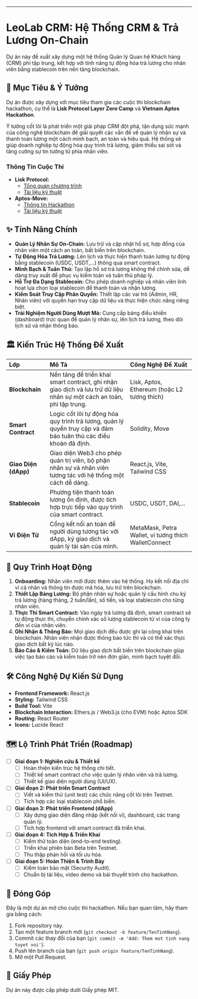 ***

# LeoLab CRM: Hệ Thống CRM & Trả Lương On-Chain

Dự án này đề xuất xây dựng một hệ thống Quản lý Quan hệ Khách hàng (CRM) phi tập trung, kết hợp với tính năng tự động hóa trả lương cho nhân viên bằng stablecoin trên nền tảng blockchain.

## 🎯 Mục Tiêu & Ý Tưởng

Dự án được xây dựng với mục tiêu tham gia các cuộc thi blockchain hackathon, cụ thể là **Lisk Protocol Layer Zero Camp** và **Vietnam Aptos Hackathon**.

Ý tưởng cốt lõi là phát triển một giải pháp CRM đột phá, tận dụng sức mạnh của công nghệ blockchain để giải quyết các vấn đề về quản lý nhân sự và thanh toán lương một cách minh bạch, an toàn và hiệu quả. Hệ thống sẽ giúp doanh nghiệp tự động hóa quy trình trả lương, giảm thiểu sai sót và tăng cường sự tin tưởng từ phía nhân viên.

### Thông Tin Cuộc Thi

- **Lisk Protocol:**
  - [Tổng quan chương trình](https://vbiacademy.edu.vn/en/news-feed/tong-quan-chuong-trinh-lisk-protocol-85285)
  - [Tài liệu kỹ thuật](https://vbiacademy.edu.vn/vi/courses/lisk-protocol-layer-zero-camp-88230)
- **Aptos-Move:**
  - [Thông tin Hackathon](https://dorahacks.io/hackathon/vietnamaptoshackathon/detail)
  - [Tài liệu kỹ thuật](https://aptos.dev/en/network/blockchain/move)

## ✨ Tính Năng Chính

- **Quản Lý Nhân Sự On-Chain:** Lưu trữ và cập nhật hồ sơ, hợp đồng của nhân viên một cách an toàn, bất biến trên blockchain.
- **Tự Động Hóa Trả Lương:** Lên lịch và thực hiện thanh toán lương tự động bằng stablecoin (USDC, USDT,...) thông qua smart contract.
- **Minh Bạch & Tuân Thủ:** Tạo lập hồ sơ trả lương không thể chỉnh sửa, dễ dàng truy xuất để phục vụ kiểm toán và tuân thủ pháp lý.
- **Hỗ Trợ Đa Dạng Stablecoin:** Cho phép doanh nghiệp và nhân viên linh hoạt lựa chọn loại stablecoin để thanh toán và nhận lương.
- **Kiểm Soát Truy Cập Phân Quyền:** Thiết lập các vai trò (Admin, HR, Nhân viên) với quyền hạn truy cập dữ liệu và thực hiện chức năng riêng biệt.
- **Trải Nghiệm Người Dùng Mượt Mà:** Cung cấp bảng điều khiển (dashboard) trực quan để quản lý nhân sự, lên lịch trả lương, theo dõi lịch sử và nhận thông báo.

## 🏛️ Kiến Trúc Hệ Thống Đề Xuất

| Lớp | Mô Tả | Công Nghệ Đề Xuất |
| :--- | :--- | :--- |
| **Blockchain** | Nền tảng để triển khai smart contract, ghi nhận giao dịch và lưu trữ dữ liệu nhân sự một cách an toàn, phi tập trung. | Lisk, Aptos, Ethereum (hoặc L2 tương thích) |
| **Smart Contract** | Logic cốt lõi tự động hóa quy trình trả lương, quản lý quyền truy cập và đảm bảo tuân thủ các điều khoản đã định. | Solidity, Move |
| **Giao Diện (dApp)** | Giao diện Web3 cho phép quản trị viên, bộ phận nhân sự và nhân viên tương tác với hệ thống một cách dễ dàng. | React.js, Vite, Tailwind CSS |
| **Stablecoin** | Phương tiện thanh toán lương ổn định, được tích hợp trực tiếp vào quy trình của smart contract. | USDC, USDT, DAI,... |
| **Ví Điện Tử** | Cổng kết nối an toàn để người dùng tương tác với dApp, ký giao dịch và quản lý tài sản của mình. | MetaMask, Petra Wallet, ví tương thích WalletConnect |

## 🔄 Quy Trình Hoạt Động

1. **Onboarding:** Nhân viên mới được thêm vào hệ thống. Họ kết nối địa chỉ ví cá nhân và thông tin được mã hóa, lưu trữ trên blockchain.
2. **Thiết Lập Bảng Lương:** Bộ phận nhân sự hoặc quản lý cấu hình chu kỳ trả lương (hàng tháng, 2 tuần/lần), số tiền, và loại stablecoin cho từng nhân viên.
3. **Thực Thi Smart Contract:** Vào ngày trả lương đã định, smart contract sẽ tự động thực thi, chuyển chính xác số lượng stablecoin từ ví của công ty đến ví của nhân viên.
4. **Ghi Nhận & Thông Báo:** Mọi giao dịch đều được ghi lại công khai trên blockchain. Nhân viên nhận được thông báo tức thì và có thể xác thực giao dịch bất kỳ lúc nào.
5. **Báo Cáo & Kiểm Toán:** Dữ liệu giao dịch bất biến trên blockchain giúp việc tạo báo cáo và kiểm toán trở nên đơn giản, minh bạch tuyệt đối.

## 🛠️ Công Nghệ Dự Kiến Sử Dụng

- **Frontend Framework:** React.js
- **Styling:** Tailwind CSS
- **Build Tool:** Vite
- **Blockchain Interaction:** Ethers.js / Web3.js (cho EVM) hoặc Aptos SDK
- **Routing:** React Router
- **Icons:** Lucide React

## 🗺️ Lộ Trình Phát Triển (Roadmap)

- [ ] **Giai đoạn 1: Nghiên cứu & Thiết kế**
  - [ ] Hoàn thiện kiến trúc hệ thống chi tiết.
  - [ ] Thiết kế smart contract cho việc quản lý nhân viên và trả lương.
  - [ ] Thiết kế giao diện người dùng (UI/UX).
- [ ] **Giai đoạn 2: Phát triển Smart Contract**
  - [ ] Viết và kiểm thử (unit test) các chức năng cốt lõi trên Testnet.
  - [ ] Tích hợp các loại stablecoin phổ biến.
- [ ] **Giai đoạn 3: Phát triển Frontend (dApp)**
  - [ ] Xây dựng giao diện đăng nhập (kết nối ví), dashboard, các trang quản lý.
  - [ ] Tích hợp frontend với smart contract đã triển khai.
- [ ] **Giai đoạn 4: Tích Hợp & Triển Khai**
  - [ ] Kiểm thử toàn diện (end-to-end testing).
  - [ ] Triển khai phiên bản Beta trên Testnet.
  - [ ] Thu thập phản hồi và tối ưu hóa.
- [ ] **Giai đoạn 5: Hoàn Thiện & Trình Bày**
  - [ ] Kiểm toán bảo mật (Security Audit).
  - [ ] Chuẩn bị tài liệu, video demo và bài thuyết trình cho hackathon.

## 🤝 Đóng Góp

Đây là một dự án mở cho cuộc thi hackathon. Nếu bạn quan tâm, hãy tham gia bằng cách:

1. Fork repository này.
2. Tạo một feature branch mới (`git checkout -b feature/TenTinhNang`).
3. Commit các thay đổi của bạn (`git commit -m 'Add: Them mot tinh nang tuyet voi'`).
4. Push lên branch của bạn (`git push origin feature/TenTinhNang`).
5. Mở một Pull Request.

## 📄 Giấy Phép

Dự án này được cấp phép dưới Giấy phép MIT.
